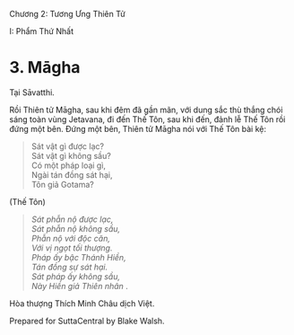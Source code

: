  

Chương 2: Tương Ưng Thiên Tử

I: Phẩm Thứ Nhất

# 3\. Māgha

Tại Sāvatthi.

Rồi Thiên tử Māgha, sau khi đêm đã gần mãn, với dung sắc thù thắng chói sáng toàn vùng Jetavana, đi đến Thế Tôn, sau khi đến, đảnh lễ Thế Tôn rồi đứng một bên. Ðứng một bên, Thiên tử Māgha nói với Thế Tôn bài kệ:

> Sát vật gì được lạc?  
> Sát vật gì không sầu?  
> Có một pháp loại gì,  
> Ngài tán đồng sát hại,  
> Tôn giả Gotama?

(Thế Tôn)

> _Sát phẫn nộ được lạc,  
> Sát phẫn nộ không sầu,  
> Phẫn nộ với độc căn,  
> Với vị ngọt tối thượng.  
> Pháp ấy bậc Thánh Hiền,  
> Tán đồng sự sát hại.  
> Sát pháp ấy không sầu,  
> Này Hiền giả Thiên nhân_ .

Hòa thượng Thích Minh Châu dịch Việt.

Prepared for SuttaCentral by Blake Walsh.